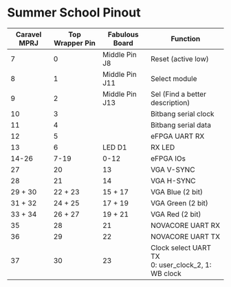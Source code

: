 # Summer School Pinout

| Caravel MPRJ | Top Wrapper Pin     | Fabulous Board |  Function           |
|--------------|---------------------|----------------|---------------------|
|  7           | 0                   | Middle Pin J8  | Reset (active low)  |
|  8           | 1                   | Middle Pin J11 | Select module       |
|  9           | 2                   | Middle Pin J13 | Sel (Find a better description) |
|  10          | 3                   |                | Bitbang serial clock|
|  11          | 4                   |                | Bitbang serial data |
|  12          | 5                   |                | eFPGA UART RX       |
|  13          | 6                   | LED D1         | RX LED              |
|  14-26       | 7-19                | 0-12           | eFPGA IOs           |
|  27          | 20                  | 13             | VGA V-SYNC          |
|  28          | 21                  | 14             | VGA H-SYNC          |
|  29 + 30     | 22 + 23             | 15 + 17        | VGA Blue (2 bit)     |
|  31 + 32     | 24 + 25             | 17 + 19        | VGA Green (2 bit)   |
|  33 + 34     | 26 + 27             | 19 + 21        | VGA Red (2 bit)    |
|  35          | 28                  | 21             | NOVACORE UART RX    |
|  36          | 29                  | 22             | NOVACORE UART TX    |
|  37          | 30                  | 23             | Clock select UART TX</br> 0: user_clock_2, 1: WB clock|


